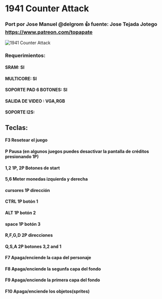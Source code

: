 # 1941 Counter Attack

### Port por Jose Manuel @delgrom :+1: fuente: Jose Tejada Jotego https://www.patreon.com/topapate

![1941 Counter Attack](https://user-images.githubusercontent.com/31018768/93019403-10643d80-f5d7-11ea-8d06-2d6f03e9cee4.jpg)

### Requerimientos: 

#### SRAM: SI

#### MULTICORE: SI

#### SOPORTE PAD 6 BOTONES: SI

#### SALIDA DE VIDEO : VGA,RGB

#### SOPORTE I2S: 

## Teclas:

#### F3      Resetear el juego
#### P       Pausa (en algunos juegos puedes desactivar la pantalla de créditos presionando 1P)
#### 1,2     1P, 2P Botones de start
#### 5,6     Meter monedas izquierda y derecha

#### cursores 1P dirección
#### CTRL    1P botón 1
#### ALT     1P botón 2
#### space   1P botón 3

#### R,F,G,D 2P direcciones
#### Q,S,A   2P botones 3,2 and 1

#### F7      Apaga/enciende la capa del personaje 
#### F8      Apaga/enciende la segunfa capa del fondo
#### F9      Apaga/enciende la primera capa del fondo
#### F10     Apaga/enciende los objetos(sprites)
